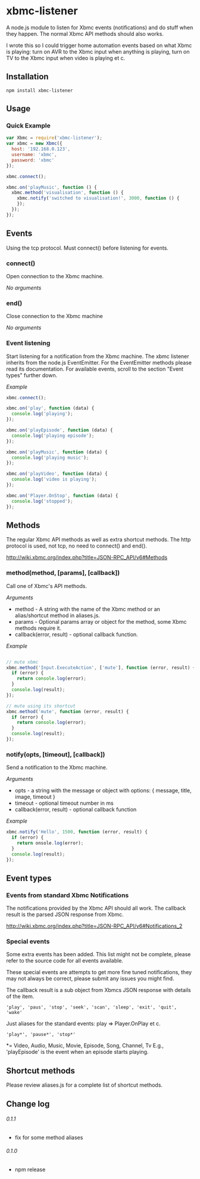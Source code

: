 # xbmc-listener

A node.js module to listen for Xbmc events (notifications) and do stuff when they happen. The normal Xbmc API methods should also works.

I wrote this so I could trigger home automation events based on what Xbmc is playing: turn on AVR to the Xbmc input when anything is playing, turn on TV to the Xbmc input when video is playing et c.

## Installation

```
npm install xbmc-listener
```

## Usage

### Quick Example
```javascript
var Xbmc = require('xbmc-listener');
var xbmc = new Xbmc({
  host: '192.168.0.123',
  username: 'xbmc',
  password: 'xbmc'
});

xbmc.connect();

xbmc.on('playMusic', function () {
  xbmc.method('visualisation', function () {
    xbmc.notify('switched to visualisation!', 3000, function () {
    });
  });
});
```


## Events

Using the tcp protocol. Must connect() before listening for events.

### connect()
Open connection to the Xbmc machine.

*No arguments*

### end()
Close connection to the Xbmc machine

*No arguments*

### Event listening
Start listening for a notification from the Xbmc machine. The xbmc listener inherits from the node.js EventEmitter. For the EventEmitter methods please read its documentation. For available events, scroll to the section "Event types" further down.

_Example_
```javascript
xbmc.connect();

xbmc.on('play', function (data) {
  console.log('playing');
});

xbmc.on('playEpisode', function (data) {
  console.log('playing episode');
});

xbmc.on('playMusic', function (data) {
  console.log('playing music');
});

xbmc.on('playVideo', function (data) {
  console.log('video is playing');
});

xbmc.on('Player.OnStop', function (data) {
  console.log('stopped');
});
```

## Methods

The regular Xbmc API methods as well as extra shortcut methods. The http protocol is used, not tcp, no need to connect() and end().

http://wiki.xbmc.org/index.php?title=JSON-RPC_API/v6#Methods

### method(method, [params], [callback])
Call one of Xbmc's API methods.

_Arguments_
* method - A string with the name of the Xbmc method or an alias/shortcut method in aliases.js.
* params - Optional params array or object for the method, some Xbmc methods require it.
* callback(error, result) - optional callback function.

_Example_
```javascript

// mute xbmc
xbmc.method('Input.ExecuteAction', ['mute'], function (error, result) {
  if (error) {
    return console.log(error);
  }
  console.log(result);
});

// mute using its shortcut
xbmc.method('mute', function (error, result) {
  if (error) {
    return console.log(error);
  }
  console.log(result);
});

```

### notify(opts, [timeout], [callback])
Send a notification to the Xbmc machine.

_Arguments_
* opts - a string with the message or object with options: { message, title, image, timeout }
* timeout - optional timeout number in ms
* callback(error, result) - optional callback function

_Example_
```javascript
xbmc.notify('Hello', 1500, function (error, result) {
  if (error) {
    return onsole.log(error);
  }
  console.log(result);
});
```


## Event types

### Events from standard Xbmc Notifications
The notifications provided by the Xbmc API should all work. The callback result
is the parsed JSON response from Xbmc.

http://wiki.xbmc.org/index.php?title=JSON-RPC_API/v6#Notifications_2

### Special events
Some extra events has been added. This list might not be complete, please refer to the source code for all events available.

These special events are attempts to get more fine tuned notifications, they may not always be correct, please submit any issues you might find.

The callback result is a sub object from Xbmcs JSON response with details of the item.
```
'play', 'paus', 'stop', 'seek', 'scan', 'sleep', 'exit', 'quit', 'wake'
```
Just aliases for the standard events: play => Player.OnPlay et c.

```
'play*', 'pause*', 'stop*'
```
*= Video, Audio, Music, Movie, Episode, Song, Channel, Tv
E.g., 'playEpisode' is the event when an episode starts playing.

## Shortcut methods

Please review aliases.js for a complete list of shortcut methods.

## Change log

###### 0.1.1

* fix for some method aliases

###### 0.1.0

* npm release
